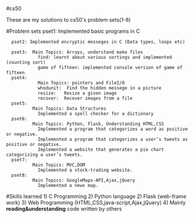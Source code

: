 #cs50

These are my solutions to cs50's problem sets(1-8)

#Problem sets 
      pset1: Implemented basic programs in C
      
      pset2: Implemented encryptic messeges in C (Data types, loops etc)
      
      pset3:  Main Topics: Arrays, understand make files
                find: learnt about various sortings and implemented (counting sort)
                game of fifteen: implemented console version of game of fifteen
      pset4:
                Main Topics: pointers and FileI/O
                whodunit:  Find the hidden messege in a picture 
                resize:   Resize a given image
                recover:  Recover images from a file
      pset5:  
              Main Topics: Data Structures
                Implemented a spell checker for a dictionary
      pset6:  
              Main Topics: Python, Flask, Understanding HTML,CSS
                Implemented a program that categorizes a word as positive or negative.
                Implemented a program that categorizes a user’s tweets as positive or negative.
                Implemented a website that generates a pie chart categorizing a user’s tweets.
      pset7:  
              Main Topics: MVC,DOM
                Implemented a stock-trading website.
      pset8:  
              Main Topics: GoogleMaps-API,Ajax,jQuery
                Implemented a news map.
#Skills learned
      1) C Programming
      2) Python language
      2) Flask (web-frame work)
      3) Web Programming (HTML,CSS,java-script,Ajax,jQuery)
      4) Mainly **reading&understanding** code written by others
      
   
